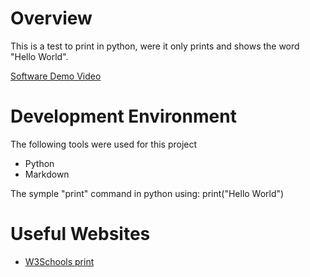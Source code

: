 # Overview

This is a test to print in python, were it only prints and shows the word "Hello World".

[Software Demo Video](https://www.youtube.com/@danndchdss/featured)

# Development Environment

The following tools were used for this project
* Python
* Markdown

The symple "print" command in python using: print("Hello World")

# Useful Websites

* [W3Schools print](https://www.w3schools.com/python/ref_func_print.asp)
